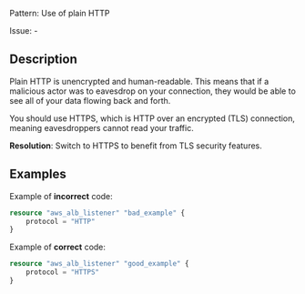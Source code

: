 Pattern: Use of plain HTTP

Issue: -

## Description

Plain HTTP is unencrypted and human-readable. This means that if a malicious actor was to eavesdrop on your connection, they would be able to see all of your data flowing back and forth.

You should use HTTPS, which is HTTP over an encrypted (TLS) connection, meaning eavesdroppers cannot read your traffic.

**Resolution**: Switch to HTTPS to benefit from TLS security features.

## Examples

Example of **incorrect** code:

```terraform
resource "aws_alb_listener" "bad_example" {
	protocol = "HTTP"
}
```

Example of **correct** code:

```terraform
resource "aws_alb_listener" "good_example" {
	protocol = "HTTPS"
}
```